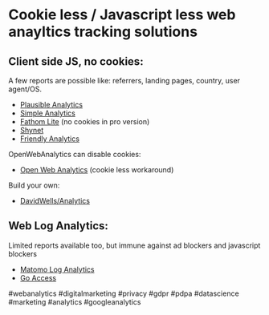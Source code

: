 # Cookie less / Javascript less web anayltics tracking solutions

## Client side JS, no cookies:

A few reports are possible like: referrers, landing pages, country, user agent/OS.

* [Plausible Analytics](https://github.com/plausible/analytics)
* [Simple Analytics](https://simpleanalytics.com/)
* [Fathom Lite](https://github.com/usefathom/fathom) (no cookies in pro version)
* [Shynet](https://github.com/milesmcc/shynet)
* [Friendly Analytics](https://friendly.is/en/analytics)

OpenWebAnalytics can disable cookies:
* [Open Web Analytics](https://github.com/Open-Web-Analytics/Open-Web-Analytics/wiki) (cookie less workaround)

Build your own:
* [DavidWells/Analytics](https://github.com/DavidWells/analytics)

## Web Log Analytics:
Limited reports available too, but immune against ad blockers and javascript blockers

* [Matomo Log Analytics](https://matomo.org/log-analytics/)
* [Go Access](https://goaccess.io/)

#webanalytics #digitalmarketing #privacy #gdpr #pdpa #datascience #marketing #analytics #googleanalytics

